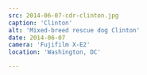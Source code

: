 ```yaml
---
src: 2014-06-07-cdr-clinton.jpg
caption: 'Clinton'
alt: 'Mixed-breed rescue dog Clinton'
date: 2014-06-07
camera: 'Fujifilm X-E2'
location: 'Washington, DC'

---
```

